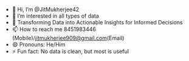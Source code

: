- 👋 Hi, I’m @JitMukherjee42
- 👀 I’m interested in all types of data
- 🌱 Transforming Data into Actionable Insights for Informed Decisions
- 📫 How to reach me 8451983446 (Mobile)/jitmukherjee909@gmail.com(Email)
- 😄 Pronouns: He/Him
- ⚡ Fun fact: No data is clean, but most is useful 

<!---
JitMukherjee42/JitMukherjee42 is a ✨ special ✨ repository because its `README.md` (this file) appears on your GitHub profile.
You can click the Preview link to take a look at your changes.
--->
